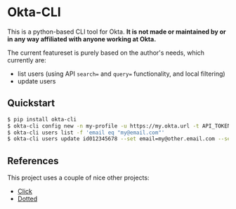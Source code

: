 # Okta-CLI

This is a python-based CLI tool for Okta. **It is not made or maintained by or in any way affiliated with anyone working at Okta.**

The current featureset is purely based on the author's needs, which currently are:

* list users (using API `search=` and `query=` functionality, and local filtering)
* update users

## Quickstart

```bash
$ pip install okta-cli
$ okta-cli config new -n my-profile -u https://my.okta.url -t API_TOKEN
$ okta-cli users list -f 'email eq "my@email.com"'
$ okta-cli users update id012345678 --set email=my@other.email.com --set phone=01234/5678
```

## References

This project uses a couple of nice other projects:

* [Click](https://click.palletsprojects.com)
* [Dotted](https://pypi.org/project/dotted/)
